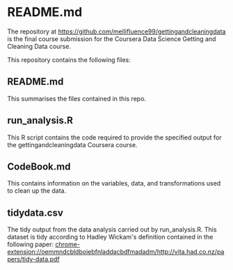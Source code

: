# README.md

The repository at <https://github.com/mellifluence99/gettingandcleaningdata> is the final course submission for the Coursera Data Science Getting and Cleaning Data course.

This repository contains the following files:

## README.md

This summarises the files contained in this repo.

##  run_analysis.R

This R script contains the code required to provide the specified output for the gettingandcleaningdata Coursera course.

## CodeBook.md 

This contains information on the variables, data, and transformations used to clean up the data.

## tidydata.csv

The tidy output from the data analysis carried out by run_analysis.R.  This dataset is tidy according to Hadley Wickam's definition contained in the following paper: <chrome-extension://oemmndcbldboiebfnladdacbdfmadadm/http://vita.had.co.nz/papers/tidy-data.pdf>